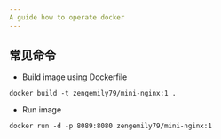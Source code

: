 ```yaml
---
A guide how to operate docker
---
```


## 常见命令

* Build image using Dockerfile
```
docker build -t zengemily79/mini-nginx:1 .
```
* Run image
```
docker run -d -p 8089:8080 zengemily79/mini-nginx:1
```


